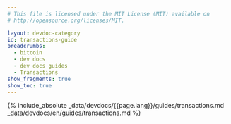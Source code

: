 ```yaml
---
# This file is licensed under the MIT License (MIT) available on
# http://opensource.org/licenses/MIT.

layout: devdoc-category
id: transactions-guide
breadcrumbs:
  - bitcoin
  - dev docs
  - dev docs guides
  - Transactions
show_fragments: true
show_toc: true
---
```


{% include_absolute _data/devdocs/{{page.lang}}/guides/transactions.md _data/devdocs/en/guides/transactions.md %}
